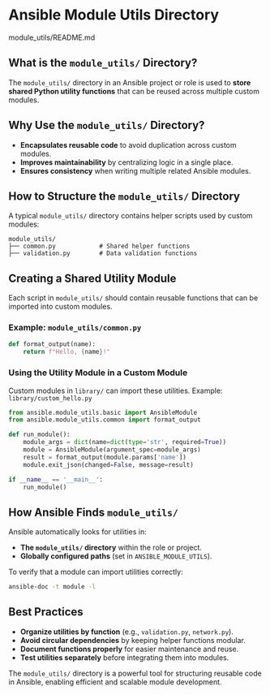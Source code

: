 # Ansible Module Utils Directory
module_utils/README.md

## What is the `module_utils/` Directory?

The `module_utils/` directory in an Ansible project or role is used to **store shared Python utility functions** that can be reused across multiple custom modules.

## Why Use the `module_utils/` Directory?

* **Encapsulates reusable code** to avoid duplication across custom modules.
* **Improves maintainability** by centralizing logic in a single place.
* **Ensures consistency** when writing multiple related Ansible modules.

## How to Structure the `module_utils/` Directory

A typical `module_utils/` directory contains helper scripts used by custom modules:

```
module_utils/
├── common.py            # Shared helper functions
├── validation.py        # Data validation functions
```

## Creating a Shared Utility Module

Each script in `module_utils/` should contain reusable functions that can be imported into custom modules.

### Example: `module_utils/common.py`

```python
def format_output(name):
    return f"Hello, {name}!"
```

### Using the Utility Module in a Custom Module

Custom modules in `library/` can import these utilities.
Example: `library/custom_hello.py`

```python
from ansible.module_utils.basic import AnsibleModule
from ansible.module_utils.common import format_output

def run_module():
    module_args = dict(name=dict(type='str', required=True))
    module = AnsibleModule(argument_spec=module_args)
    result = format_output(module.params['name'])
    module.exit_json(changed=False, message=result)

if __name__ == '__main__':
    run_module()
```

## How Ansible Finds `module_utils/`

Ansible automatically looks for utilities in:

* **The `module_utils/` directory** within the role or project.
* **Globally configured paths** (set in `ANSIBLE_MODULE_UTILS`).

To verify that a module can import utilities correctly:

```bash
ansible-doc -t module -l
```

## Best Practices

* **Organize utilities by function** (e.g., `validation.py`, `network.py`).
* **Avoid circular dependencies** by keeping helper functions modular.
* **Document functions properly** for easier maintenance and reuse.
* **Test utilities separately** before integrating them into modules.

The `module_utils/` directory is a powerful tool for structuring reusable code in Ansible, enabling efficient and scalable module development.
